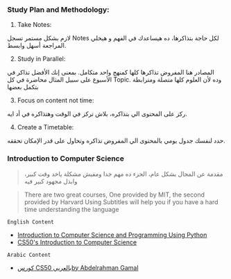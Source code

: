 ### Study Plan and Methodology:
   1. Take Notes:

لازم بشكل مستمر تسجل Notes لكل حاجة بتذاكرها، ده هيساعدك في الفهم و هيخلي المراجعة أسهل وابسط.

   2. Study in Parallel:

المصادر هنا المفروض تذاكرها كلها كمنهج واحد متكامل.
       بمعنى إنك الأفضل تذاكر في الأسبوع على سبيل المثال محاضرة في كل Topic.
       وده لأن العلوم كلها متصلة ومترابطة بتكمل بعضها
    
   3. Focus on content not time:

ركز على المحتوى الي بتذاكره، بلاش تركز في الوقت وهتذاكره في أد ايه.
    
    
  4. Create a Timetable:

حدد لنفسك جدول يومي بالمحتوى الي المفروض تذاكره وتحاول على قدر الإمكان تحققه.

### Introduction to Computer Science

>    مقدمة عن المجال بشكل عام، الجزء ده مهم جدا ومفيش مشكلة ياخد وقت كبير، وابذل مجهود كبير فيه

> There are two great courses, One provided by MIT, the second provided by Harvard
> Using Subtitles will help you if you have a hard time understanding the language


``English Content``
- [Introduction to Computer Science and Programming Using Python](https://www.edx.org/course/introduction-to-computer-science-and-programming-7)
- [CS50's Introduction to Computer Science](https://www.edx.org/course/introduction-computer-science-harvardx-cs50x)

``Arabic Content``
- [كورس CS50 بالعربيby Abdelrahman Gamal](https://youtube.com/playlist?list=PLknwEmKsW8OvsdJ64v5YljHNtt100kN6w&si=x-BVvmm6UqDiy_SX)
